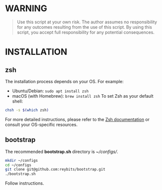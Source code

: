 # WARNING

> Use this script at your own risk. The author assumes no responsibility for any outcomes resulting from the use of this script. By using this script, you accept full responsibility for any potential consequences.

# INSTALLATION

## zsh
The installation process depends on your OS. For example:

- Ubuntu/Debian: `sudo apt install zsh`
- macOS (with Homebrew): `brew install zsh`
To set Zsh as your default shell:

```bash
chsh -s $(which zsh)
```

For more detailed instructions, please refer to the [Zsh documentation](https://www.zsh.org/) or consult your OS-specific resources.

## bootstrap
The recommended **bootstrap.sh** directory is *~/configs/*.

```sh
mkdir ~/configs
cd ~/configs
git clone git@github.com:reybits/bootstrap.git
./bootstrap.sh
```

Follow instructions.
